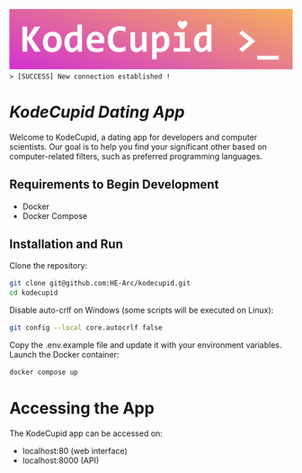 ![App logo](https://github.com/HE-Arc/kodecupid/blob/main/identity/logo1024.png)
```> [SUCCESS] New connection established !```

*KodeCupid Dating App*
=====================

Welcome to KodeCupid, a dating app for developers and computer scientists. Our goal is to help you find your significant other based on computer-related filters, such as preferred programming languages.

**Requirements to Begin Development**
------------------------------------

* Docker
* Docker Compose

**Installation and Run**
-------------------------

Clone the repository:
```bash
git clone git@github.com:HE-Arc/kodecupid.git
cd kodecupid
```

Disable auto-crlf on Windows (some scripts will be executed on Linux):
```bash
git config --local core.autocrlf false
```

Copy the .env.example file and update it with your environment variables.
Launch the Docker container:
```bash
docker compose up
```

# Accessing the App

The KodeCupid app can be accessed on:
* localhost:80 (web interface)
* localhost:8000 (API)
